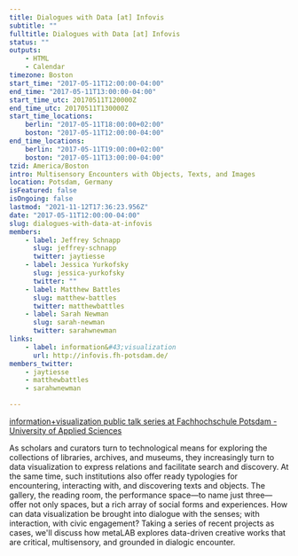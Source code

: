 ```yaml
---
title: Dialogues with Data [at] Infovis
subtitle: ""
fulltitle: Dialogues with Data [at] Infovis
status: ""
outputs:
    - HTML
    - Calendar
timezone: Boston
start_time: "2017-05-11T12:00:00-04:00"
end_time: "2017-05-11T13:00:00-04:00"
start_time_utc: 20170511T120000Z
end_time_utc: 20170511T130000Z
start_time_locations:
    berlin: "2017-05-11T18:00:00+02:00"
    boston: "2017-05-11T12:00:00-04:00"
end_time_locations:
    berlin: "2017-05-11T19:00:00+02:00"
    boston: "2017-05-11T13:00:00-04:00"
tzid: America/Boston
intro: Multisensory Encounters with Objects, Texts, and Images
location: Potsdam, Germany
isFeatured: false
isOngoing: false
lastmod: "2021-11-12T17:36:23.956Z"
date: "2017-05-11T12:00:00-04:00"
slug: dialogues-with-data-at-infovis
members:
    - label: Jeffrey Schnapp
      slug: jeffrey-schnapp
      twitter: jaytiesse
    - label: Jessica Yurkofsky
      slug: jessica-yurkofsky
      twitter: ""
    - label: Matthew Battles
      slug: matthew-battles
      twitter: matthewbattles
    - label: Sarah Newman
      slug: sarah-newman
      twitter: sarahwnewman
links:
    - label: information&#43;visualization
      url: http://infovis.fh-potsdam.de/
members_twitter:
    - jaytiesse
    - matthewbattles
    - sarahwnewman

---
```

<a href="http://infovis.fh-potsdam.de" target="_blank">information+visualization public talk series at Fachhochschule Potsdam - University of Applied Sciences</a>

As scholars and curators turn to technological means for exploring the collections of libraries, archives, and museums, they increasingly turn to data visualization to express relations and facilitate search and discovery. At the same time, such institutions also offer ready typologies for encountering, interacting with, and discovering texts and objects. The gallery, the reading room, the performance space—to name just three—offer not only spaces, but a rich array of social forms and experiences. How can data visualization be brought into dialogue with the senses; with interaction, with civic engagement? Taking a series of recent projects as cases, we'll discuss how metaLAB explores data-driven creative works that are critical, multisensory, and grounded in dialogic encounter.